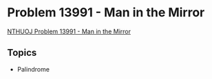 # Problem 13991 - Man in the Mirror
[NTHUOJ Problem 13991 - Man in the Mirror](https://acm.cs.nthu.edu.tw/problem/13991/)

## Topics
- Palindrome
